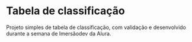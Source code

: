 # Tabela de classificação
Projeto simples de tabela de classificação, com validação e desenvolvido durante a semana de Imersãodev da Alura.
